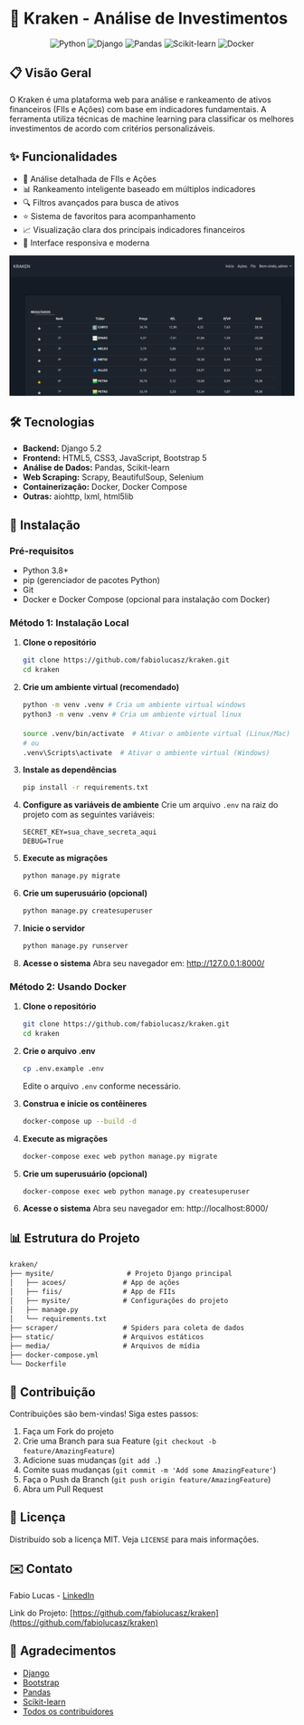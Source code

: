 # 🏦 Kraken - Análise de Investimentos

<div align="center">
  <img src="https://img.shields.io/badge/Python-3.8+-blue?style=for-the-badge&logo=python&logoColor=white" alt="Python">
  <img src="https://img.shields.io/badge/Django-5.2-092E20?style=for-the-badge&logo=django&logoColor=white" alt="Django">
  <img src="https://img.shields.io/badge/Pandas-2.3-150458?style=for-the-badge&logo=pandas&logoColor=white" alt="Pandas">
  <img src="https://img.shields.io/badge/Scikit--learn-1.7.0-F7931E?style=for-the-badge&logo=scikit-learn&logoColor=white" alt="Scikit-learn">
  <img src="https://img.shields.io/badge/Docker-2496ED?style=for-the-badge&logo=docker&logoColor=white" alt="Docker">
</div>

## 📋 Visão Geral

O Kraken é uma plataforma web para análise e rankeamento de ativos financeiros (FIIs e Ações) com base em indicadores fundamentais. A ferramenta utiliza técnicas de machine learning para classificar os melhores investimentos de acordo com critérios personalizáveis.

## ✨ Funcionalidades

- 🏦 Análise detalhada de FIIs e Ações
- 📊 Rankeamento inteligente baseado em múltiplos indicadores
- 🔍 Filtros avançados para busca de ativos
- ⭐ Sistema de favoritos para acompanhamento
- 📈 Visualização clara dos principais indicadores financeiros
- 🚀 Interface responsiva e moderna

<img src="imgs/image.png" alt="Acoes">

## 🛠️ Tecnologias

- **Backend:** Django 5.2
- **Frontend:** HTML5, CSS3, JavaScript, Bootstrap 5
- **Análise de Dados:** Pandas, Scikit-learn
- **Web Scraping:** Scrapy, BeautifulSoup, Selenium
- **Containerização:** Docker, Docker Compose
- **Outras:** aiohttp, lxml, html5lib

## 🚀 Instalação

### Pré-requisitos

- Python 3.8+
- pip (gerenciador de pacotes Python)
- Git
- Docker e Docker Compose (opcional para instalação com Docker)

### Método 1: Instalação Local

1. **Clone o repositório**
   ```bash
   git clone https://github.com/fabiolucasz/kraken.git
   cd kraken
   ```

2. **Crie um ambiente virtual (recomendado)**
   ```bash
   python -m venv .venv # Cria um ambiente virtual windows
   python3 -m venv .venv # Cria um ambiente virtual linux

   source .venv/bin/activate  # Ativar o ambiente virtual (Linux/Mac)
   # ou
   .venv\Scripts\activate  # Ativar o ambiente virtual (Windows)
   ```

3. **Instale as dependências**
   ```bash
   pip install -r requirements.txt
   ```

4. **Configure as variáveis de ambiente**
   Crie um arquivo `.env` na raiz do projeto com as seguintes variáveis:
   ```
   SECRET_KEY=sua_chave_secreta_aqui
   DEBUG=True
   ```

5. **Execute as migrações**
   ```bash
   python manage.py migrate
   ```

6. **Crie um superusuário (opcional)**
   ```bash
   python manage.py createsuperuser
   ```

7. **Inicie o servidor**
   ```bash
   python manage.py runserver
   ```

8. **Acesse o sistema**
   Abra seu navegador em: http://127.0.0.1:8000/

### Método 2: Usando Docker

1. **Clone o repositório**
   ```bash
   git clone https://github.com/fabiolucasz/kraken.git
   cd kraken
   ```

2. **Crie o arquivo .env**
   ```bash
   cp .env.example .env
   ```
   Edite o arquivo `.env` conforme necessário.

3. **Construa e inicie os contêineres**
   ```bash
   docker-compose up --build -d
   ```

4. **Execute as migrações**
   ```bash
   docker-compose exec web python manage.py migrate
   ```

5. **Crie um superusuário (opcional)**
   ```bash
   docker-compose exec web python manage.py createsuperuser
   ```

6. **Acesse o sistema**
   Abra seu navegador em: http://localhost:8000/

## 📊 Estrutura do Projeto

```
kraken/
├── mysite/                  # Projeto Django principal
│   ├── acoes/              # App de ações
│   ├── fiis/               # App de FIIs
│   ├── mysite/             # Configurações do projeto
│   ├── manage.py
│   └── requirements.txt
├── scraper/                # Spiders para coleta de dados
├── static/                 # Arquivos estáticos
├── media/                  # Arquivos de mídia
├── docker-compose.yml
└── Dockerfile
```

## 🤝 Contribuição

Contribuições são bem-vindas! Siga estes passos:

1. Faça um Fork do projeto
2. Crie uma Branch para sua Feature (`git checkout -b feature/AmazingFeature`)
3. Adicione suas mudanças (`git add .`)
4. Comite suas mudanças (`git commit -m 'Add some AmazingFeature'`)
5. Faça o Push da Branch (`git push origin feature/AmazingFeature`)
6. Abra um Pull Request

## 📄 Licença

Distribuído sob a licença MIT. Veja `LICENSE` para mais informações.

## ✉️ Contato

Fabio Lucas - [LinkedIn](https://www.linkedin.com/in/fabiolucamz/)

Link do Projeto: [https://github.com/fabiolucasz/kraken](https://github.com/fabiolucasz/kraken)

## 📌 Agradecimentos

- [Django](https://www.djangoproject.com/)
- [Bootstrap](https://getbootstrap.com/)
- [Pandas](https://pandas.pydata.org/)
- [Scikit-learn](https://scikit-learn.org/)
- [Todos os contribuidores](../../contributors)
